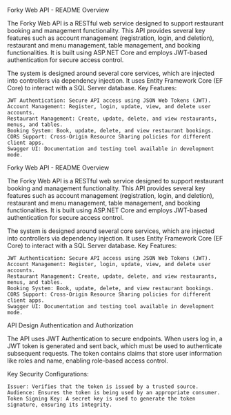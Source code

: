 Forky Web API - README
Overview

The Forky Web API is a RESTful web service designed to support restaurant booking and management functionality. This API provides several key features such as account management (registration, login, and deletion), restaurant and menu management, table management, and booking functionalities. It is built using ASP.NET Core and employs JWT-based authentication for secure access control.

The system is designed around several core services, which are injected into controllers via dependency injection. It uses Entity Framework Core (EF Core) to interact with a SQL Server database.
Key Features:

    JWT Authentication: Secure API access using JSON Web Tokens (JWT).
    Account Management: Register, login, update, view, and delete user accounts.
    Restaurant Management: Create, update, delete, and view restaurants, menus, and tables.
    Booking System: Book, update, delete, and view restaurant bookings.
    CORS Support: Cross-Origin Resource Sharing policies for different client apps.
    Swagger UI: Documentation and testing tool available in development mode.

Forky Web API - README
Overview

The Forky Web API is a RESTful web service designed to support restaurant booking and management functionality. This API provides several key features such as account management (registration, login, and deletion), restaurant and menu management, table management, and booking functionalities. It is built using ASP.NET Core and employs JWT-based authentication for secure access control.

The system is designed around several core services, which are injected into controllers via dependency injection. It uses Entity Framework Core (EF Core) to interact with a SQL Server database.
Key Features:

    JWT Authentication: Secure API access using JSON Web Tokens (JWT).
    Account Management: Register, login, update, view, and delete user accounts.
    Restaurant Management: Create, update, delete, and view restaurants, menus, and tables.
    Booking System: Book, update, delete, and view restaurant bookings.
    CORS Support: Cross-Origin Resource Sharing policies for different client apps.
    Swagger UI: Documentation and testing tool available in development mode.

API Design
Authentication and Authorization

The API uses JWT Authentication to secure endpoints. When users log in, a JWT token is generated and sent back, which must be used to authenticate subsequent requests. The token contains claims that store user information like roles and name, enabling role-based access control.

Key Security Configurations:

    Issuer: Verifies that the token is issued by a trusted source.
    Audience: Ensures the token is being used by an appropriate consumer.
    Token Signing Key: A secret key is used to generate the token signature, ensuring its integrity.
